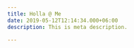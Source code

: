 ```yaml
---
title: Holla @ Me
date: 2019-05-12T12:14:34.000+06:00
description: This is meta description.

---
```

